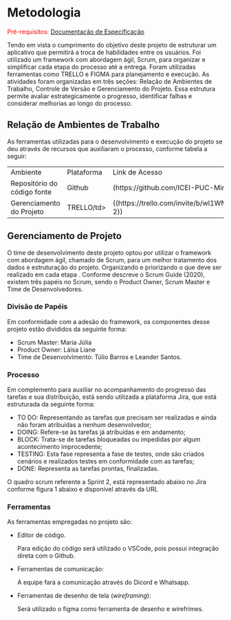 
# Metodologia

<span style="color:red">Pré-requisitos: <a href="2-Especificação do Projeto.md"> Documentação de Especificação</a></span>

Tendo em vista o cumprimento do objetivo deste projeto de estruturar um aplicativo que permitirá a troca de habilidades entre os usuários. Foi utilizado um framework com abordagem ágil, Scrum, para organizar e simplificar cada etapa do processo até a entrega. Foram utilizadas ferramentas como TRELLO e FIGMA para planejamento e execução. As atividades foram organizadas em três seções: Relação de Ambientes de Trabalho, Controle de Versão e Gerenciamento do Projeto. Essa estrutura permite avaliar estrategicamente o progresso, identificar falhas e considerar melhorias ao longo do processo.

## Relação de Ambientes de Trabalho

<p>As ferramentas utilizadas para o desenvolvimento e execução do projeto se deu através de recursos que auxiliaram o processo, conforme tabela a seguir:
</p>

<table>
    <tr>
        <td>Ambiente</td>
        <td>Plataforma</td>
        <td>Link de Acesso</td>
    </tr>
    <tr>
        <td>Repositório do código fonte</td>
        <td>Github</td>
        <td>(https://github.com/ICEI-PUC-Minas-PMV-ADS/ads-2024-1-e3-proj-mov-t8-connectskill)</td>
    </tr>
     <tr>
        <td>Gerenciamento do Projeto</td>
        <td>TRELLO/td>
        <td>((https://trello.com/invite/b/wl1WNmiq/ATTI901c0ae89ee9162bf10fc3e337799066011507C9/etapa-2))</td>
   </tr>
</table>


## Gerenciamento de Projeto
<p>O time de desenvolvimento deste projeto optou por utilizar o framework com abordagem ágil, chamado de Scrum, para um melhor tratamento dos dados e estruturação do projeto. Organizando e priorizando o que deve ser realizado em cada etapa . Conforme descreve o Scrum Guide (2020), existem três papéis no Scrum, sendo o Product Owner, Scrum Master e Time de Desenvolvedores. </p>

### Divisão de Papéis

Em conformidade com a adesão do framework, os componentes desse projeto estão divididos da seguinte forma:

<ul>
 <li>Scrum Master: Maria Júlia </li>
 <li>Product Owner: Láisa Liane</li>
 <li>Time de Desenvolvimento: Túlio Barros e Leander Santos.
</li>
</ul>


### Processo

Em complemento para auxiliar no acompanhamento do progresso das tarefas e sua distribuição, está sendo utilizada a plataforma Jira, que está estruturada da seguinte forma:
<ul>
<LI>TO DO: Representando as tarefas que precisam ser realizadas e ainda não foram atribuídas a nenhum desenvolvedor;</LI>
<li>DOING: Refere-se às tarefas já atribuídas e em andamento;</li>
<li>BLOCK: Trata-se de tarefas bloqueadas ou impedidas por algum acontecimento improcedente;</li>
<li>TESTING: Esta fase representa a fase de testes, onde são criados cenários e realizados testes em conformidade com as tarefas;</li>
<li>DONE: Representa as tarefas prontas, finalizadas.</li>
</ul>

O quadro scrum referente a Sprint 2, está representado abaixo no Jira conforme figura 1 abaixo e disponível através da URL

### Ferramentas

As ferramentas empregadas no projeto são:

- Editor de código.
  <p>Para edição do código será utilizado o VSCode, pois possui integração direta com o Github.</p>
- Ferramentas de comunicação:
  <p>A equipe fará a comunicação através do Dicord e Whatsapp.</p>
- Ferramentas de desenho de tela (_wireframing_):
  <p>Será utilizado o figma como ferramenta de desenho e wirefrimes.</p>



